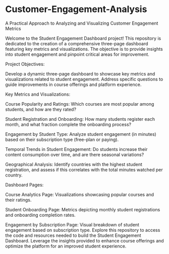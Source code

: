 # Customer-Engagement-Analysis

A Practical Approach to Analyzing and Visualizing Customer Engagement Metrics

Welcome to the Student Engagement Dashboard project! This repository is dedicated to the creation of a comprehensive three-page dashboard featuring key metrics and visualizations. The objective is to provide insights into student engagement and pinpoint critical areas for improvement.

Project Objectives:

Develop a dynamic three-page dashboard to showcase key metrics and visualizations related to student engagement.
Address specific questions to guide improvements in course offerings and platform experience.

Key Metrics and Visualizations:

Course Popularity and Ratings:
Which courses are most popular among students, and how are they rated?

Student Registration and Onboarding:
How many students register each month, and what fraction complete the onboarding process?

Engagement by Student Type:
Analyze student engagement (in minutes) based on their subscription type (free-plan or paying).

Temporal Trends in Student Engagement:
Do students increase their content consumption over time, and are there seasonal variations?

Geographical Analysis:
Identify countries with the highest student registration, and assess if this correlates with the total minutes watched per country.

Dashboard Pages:

Course Analytics Page:
Visualizations showcasing popular courses and their ratings.

Student Onboarding Page:
Metrics depicting monthly student registrations and onboarding completion rates.

Engagement by Subscription Page:
Visual breakdown of student engagement based on subscription type.
Explore this repository to access the code and resources needed to build the Student Engagement Dashboard. Leverage the insights provided to enhance course offerings and optimize the platform for an improved student experience.
